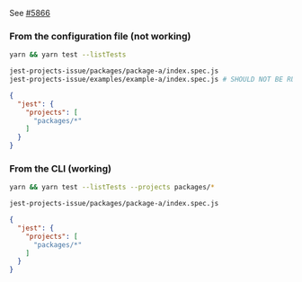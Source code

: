 See [#5866](https://github.com/facebook/jest/issues/5866)

### From the configuration file (not working)

```sh
yarn && yarn test --listTests

jest-projects-issue/packages/package-a/index.spec.js
jest-projects-issue/examples/example-a/index.spec.js # SHOULD NOT BE RUN
```

```json
{
  "jest": {
    "projects": [
      "packages/*"
    ]
  }
}
```


### From the CLI (working)

```sh
yarn && yarn test --listTests --projects packages/*

jest-projects-issue/packages/package-a/index.spec.js
```

```json
{
  "jest": {
    "projects": [
      "packages/*"
    ]
  }
}
```

